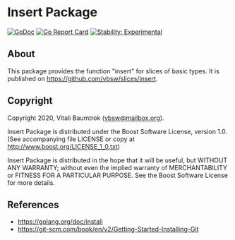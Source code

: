 # Insert Package

[![GoDoc](https://godoc.org/github.com/vbsw/slices/insert?status.svg)](https://pkg.go.dev/github.com/vbsw/slices/insert) [![Go Report Card](https://goreportcard.com/badge/github.com/vbsw/slices/insert)](https://goreportcard.com/report/github.com/vbsw/slices/insert) [![Stability: Experimental](https://masterminds.github.io/stability/experimental.svg)](https://masterminds.github.io/stability/experimental.html)

## About
This package provides the function "insert" for slices of basic types. It is published on <https://github.com/vbsw/slices/insert>.

## Copyright
Copyright 2020, Vitali Baumtrok (vbsw@mailbox.org).

Insert Package is distributed under the Boost Software License, version 1.0. (See accompanying file LICENSE or copy at http://www.boost.org/LICENSE_1_0.txt)

Insert Package is distributed in the hope that it will be useful, but WITHOUT ANY WARRANTY; without even the implied warranty of MERCHANTABILITY or FITNESS FOR A PARTICULAR PURPOSE. See the Boost Software License for more details.

## References
- https://golang.org/doc/install
- https://git-scm.com/book/en/v2/Getting-Started-Installing-Git

